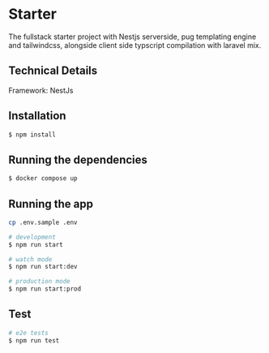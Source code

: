 # Starter
The fullstack starter project with Nestjs serverside, pug templating engine and tailwindcss, alongside client side typscript compilation with laravel mix.

## Technical Details
Framework: NestJs

## Installation

```bash
$ npm install
```
## Running the dependencies

```bash
$ docker compose up

```

## Running the app

```bash
cp .env.sample .env

# development
$ npm run start

# watch mode
$ npm run start:dev

# production mode
$ npm run start:prod
```

## Test

```bash
# e2e tests
$ npm run test
```
